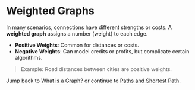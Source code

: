 # Weighted Graphs

In many scenarios, connections have different strengths or costs. A **weighted graph** assigns a number (weight) to each edge.

- **Positive Weights**: Common for distances or costs.
- **Negative Weights**: Can model credits or profits, but complicate certain algorithms.

> Example: Road distances between cities are positive weights.

Jump back to [What is a Graph?](01-what-is-a-graph) or continue to [Paths and Shortest Path](03-paths-and-shortest-path).